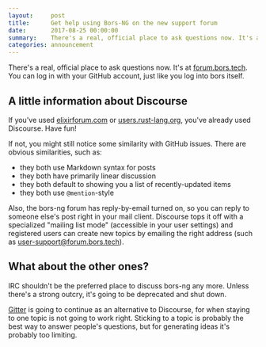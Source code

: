 ```yaml
---
layout:     post
title:      Get help using Bors-NG on the new support forum
date:       2017-08-25 00:00:00
summary:    There's a real, official place to ask questions now. It's at forum.bors.tech. You can log in with your GitHub account, just like you log into bors itself.
categories: announcement
---
```


There's a real, official place to ask questions now.
It's at [forum.bors.tech](https://forum.bors.tech).
You can log in with your GitHub account, just like you log into bors itself.

## A little information about Discourse

If you've used [elixirforum.com] or [users.rust-lang.org], you've already used Discourse.
Have fun!

If not, you might still notice some similarity with GitHub issues.
There are obvious similarities, such as:

* they both use Markdown syntax for posts
* they both have primarily linear discussion
* they both default to showing you a list of recently-updated items
* they both use `@mention`-style

Also, the bors-ng forum has reply-by-email turned on,
so you can reply to someone else's post right in your mail client.
Discourse tops it off with a specialized "mailing list mode" (accessible in your user settings)
and registered users can create new topics by emailing the right address (such as <user-support@forum.bors.tech>).

## What about the other ones?

IRC shouldn't be the preferred place to discuss bors-ng any more.
Unless there's a strong outcry, it's going to be deprecated and shut down.

[Gitter] is going to continue as an alternative to Discourse,
for when staying to one topic is not going to work right.
Sticking to a topic is probably the best way to answer people's questions,
but for generating ideas it's probably too limiting.

[Discourse]: https://discourse.org/
[elixirforum.com]: https://elixirforum.com/
[users.rust-lang.org]: https://users.rust-lang.org/
[Gitter]: https://gitter.im/bors-ng/Lobby
